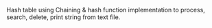 Hash table using Chaining & hash function implementation to process, search, delete, print string from text file.

